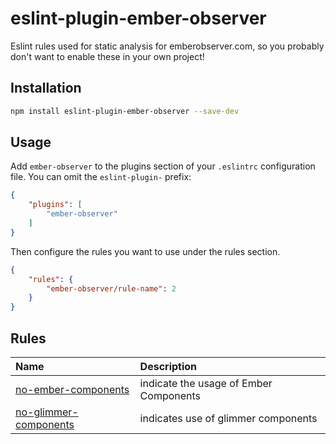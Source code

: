 # eslint-plugin-ember-observer

Eslint rules used for static analysis for emberobserver.com, so you probably don't want to enable these in your own project!

## Installation

```sh
npm install eslint-plugin-ember-observer --save-dev
```

## Usage

Add `ember-observer` to the plugins section of your `.eslintrc` configuration file. You can omit the `eslint-plugin-` prefix:

```json
{
    "plugins": [
        "ember-observer"
    ]
}
```


Then configure the rules you want to use under the rules section.

```json
{
    "rules": {
        "ember-observer/rule-name": 2
    }
}
```

## Rules

<!-- begin auto-generated rules list -->

| Name                                                         | Description                            |
| :----------------------------------------------------------- | :------------------------------------- |
| [no-ember-components](docs/rules/no-ember-components.md)     | indicate the usage of Ember Components |
| [no-glimmer-components](docs/rules/no-glimmer-components.md) | indicates use of glimmer components    |

<!-- end auto-generated rules list -->


